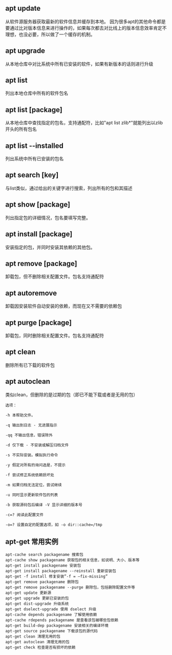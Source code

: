 ## apt update

从软件源服务器获取最新的软件信息并缓存到本地。
因为很多apt的其他命令都是要通过比对版本信息来进行操作的，如果每次都去对比线上的版本信息效率肯定不理想，也没必要，所以做了一个缓存的机制。

## apt upgrade

从本地仓库中对比系统中所有已安装的软件，如果有新版本的话则进行升级

## apt list

列出本地仓库中所有的软件包名

## apt list [package]

从本地仓库中查找指定的包名，支持通配符，比如"apt list zlib*"就能列出以zlib开头的所有包名

## apt list --installed

列出系统中所有已安装的包名

## apt search [key]

与list类似，通过给出的关键字进行搜索，列出所有的包和其描述

## apt show [package]

列出指定包的详细情况，包名要填写完整。

## apt install [package]

安装指定的包，并同时安装其依赖的其他包。

## apt remove [package]

卸载包，但不删除相关配置文件。包名支持通配符

## apt autoremove

卸载因安装软件自动安装的依赖，而现在又不需要的依赖包 

## apt purge [package]

卸载包，同时删除相关配置文件。包名支持通配符

## apt clean

删除所有已下载的软件包

## apt autoclean

类似clean，但删除的是过期的包（即已不能下载或者是无用的包）

```shell
选项： 

-h 本帮助文件。 

-q 输出到日志 - 无进展指示 

-qq 不输出信息，错误除外 

-d 仅下载 - 不安装或解压归档文件 

-s 不实际安装。模拟执行命令

-y 假定对所有的询问选是，不提示 

-f 尝试修正系统依赖损坏处 

-m 如果归档无法定位，尝试继续

-u 同时显示更新软件包的列表 

-b 获取源码包后编译 -V 显示详细的版本号

-c=? 阅读此配置文件

-o=? 设置自定的配置选项，如 -o dir::cache=/tmp
```

## apt-get 常用实例

```shell
apt-cache search packagename 搜索包
apt-cache show packagename 获取包的相关信息，如说明、大小、版本等
apt-get install packagename 安装包
apt-get install packagename --reinstall 重新安装包
apt-get -f install 修复安装”-f = –fix-missing”
apt-get remove packagename 删除包
apt-get remove packagename --purge 删除包，包括删除配置文件等
apt-get update 更新源
apt-get upgrade 更新已安装的包
apt-get dist-upgrade 升级系统
apt-get dselect-upgrade 使用 dselect 升级
apt-cache depends packagename 了解使用依赖
apt-cache rdepends packagename 是查看该包被哪些包依赖
apt-get build-dep packagename 安装相关的编译环境
apt-get source packagename 下载该包的源代码
apt-get clean 清理无用的包
apt-get autoclean 清理无用的包
apt-get check 检查是否有损坏的依赖
```

